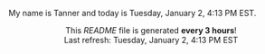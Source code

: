 My name is Tanner and today is Tuesday, January 2, 4:13 PM EST.

<p align="center">This <i>README</i> file is generated <b>every 3 hours</b>!</br>Last refresh: Tuesday, January 2, 4:13 PM EST<br /></p>
